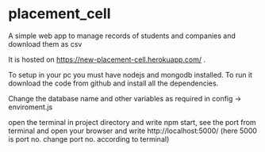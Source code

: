 # placement_cell
A simple web app to manage records of students and companies and download them as csv

It is hosted on https://new-placement-cell.herokuapp.com/ .


To setup in your pc you must have nodejs and mongodb installed. 
To run it download the code from github and install all the dependencies.

Change the database name and other variables as required in config -> enviroment.js

open the terminal in project directory and write npm start, see the port from terminal and open your browser and write http://localhost:5000/ (here 5000 is port no. change port no. according to terminal)
